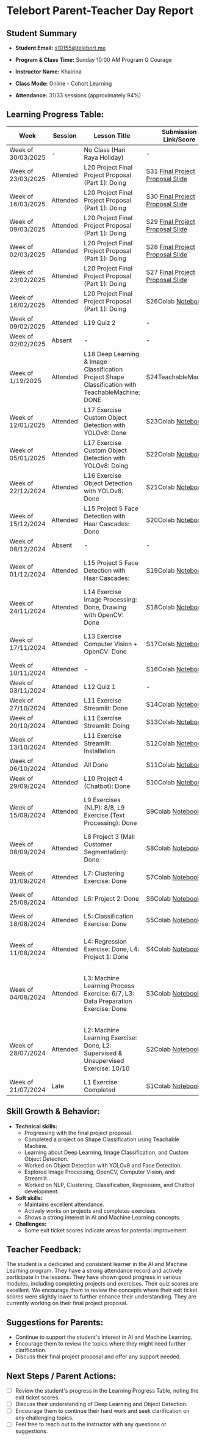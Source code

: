 # Telebort Parent-Teacher Day Report

## Student Summary

* **Student Email:** s10155@telebort.me

* **Program & Class Time:** Sunday 10:00 AM Program G Courage

* **Instructor Name:** Khairina

* **Class Mode:** Online - Cohort Learning

* **Attendance:** 31/33 sessions (approximately 94%)


## Learning Progress Table:

| Week          | Session | Lesson Title                                                       | Submission Link/Score | Exit Ticket Score                                                    | Progress Rating |
|---------------|---------|--------------------------------------------------------------------|-----------------------|----------------------------------------------------------------------|-----------------|
| Week of 30/03/2025 | -     | No Class (Hari Raya Holiday)                                      | -                     | -                                                                    | ☆☆☆☆☆          |
| Week of 23/03/2025 | Attended | L20 Project Final Project Proposal (Part 1): Doing             | S31 [Final Project Proposal Slide](https://docs.google.com/presentation/d/1CCbFNbkrP_VVdq9DSL9cZ3GLJDWK4EU22NElIfCP7JU/edit#slide=id.ga073618e60_0_21) | -                                                                    | ★★★★☆          |
| Week of 16/03/2025 | Attended | L20 Project Final Project Proposal (Part 1): Doing             | S30 [Final Project Proposal Slide](https://docs.google.com/presentation/d/1CCbFNbkrP_VVdq9DSL9cZ3GLJDWK4EU22NElIfCP7JU/edit#slide=id.ga073618e60_0_21) | -                                                                    | ★★★★☆          |
| Week of 09/03/2025 | Attended | L20 Project Final Project Proposal (Part 1): Doing             | S29 [Final Project Proposal Slide](https://docs.google.com/presentation/d/1CCbFNbkrP_VVdq9DSL9cZ3GLJDWK4EU22NElIfCP7JU/edit#slide=id.ga073618e60_0_21) | -                                                                    | ★★★☆☆          |
| Week of 02/03/2025 | Attended | L20 Project Final Project Proposal (Part 1): Doing             | S28 [Final Project Proposal Slide](https://docs.google.com/presentation/d/1CCbFNbkrP_VVdq9DSL9cZ3GLJDWK4EU22NElIfCP7JU/edit#slide=id.ga073618e60_0_21) | -                                                                    | ★★★☆☆          |
| Week of 23/02/2025 | Attended | L20 Project Final Project Proposal (Part 1): Doing             | S27 [Final Project Proposal Slide](https://docs.google.com/presentation/d/1CCbFNbkrP_VVdq9DSL9cZ3GLJDWK4EU22NElIfCP7JU/edit#slide=id.ga073618e60_0_21) | -                                                                    | ★★★☆☆          |
| Week of 16/02/2025 | Attended | L20 Project Final Project Proposal (Part 1): Doing             | S26Colab [Notebooks](https://drive.google.com/drive/folders/1gjmGyYPNXRzq6kzUgU9htGV1oAfSPbJE)    | -                                                                    | ★★★★☆          |
| Week of 09/02/2025 | Attended | L19 Quiz 2                                                       | -    | Quiz 2: 92%                                                          | ★★★★☆          |
| Week of 02/02/2025 | Absent  | -                                                                     | -                     | -                                                                    | ☆☆☆☆☆          |
| Week of 1/19/2025  | Attended | L18 Deep Learning & Image Classification Project Shape Classification with TeachableMachine: DONE | S24TeachableMachine   | L18 ET: Image Classification: 3/3                                  | ★★★★☆          |
| Week of 12/01/2025 | Attended | L17 Exercise Custom Object Detection with YOLOv8: Done         | S23Colab [Notebooks](https://drive.google.com/drive/folders/1gjmGyYPNXRzq6kzUgU9htGV1oAfSPbJE)    | L17 ET: Custom Object Detection with YOLOv8: 3/5                     | ★★★☆☆          |
| Week of 05/01/2025 | Attended | L17 Exercise Custom Object Detection with YOLOv8: Doing        | S22Colab [Notebooks](https://drive.google.com/drive/folders/1gjmGyYPNXRzq6kzUgU9htGV1oAfSPbJE)    | L17 ET: Custom Object Detection with YOLOv8: 3/5                     | ★★★☆☆          |
| Week of 22/12/2024 | Attended | L16 Exercise Object Detection with YOLOv8: Done                | S21Colab [Notebooks](https://drive.google.com/drive/folders/1gjmGyYPNXRzq6kzUgU9htGV1oAfSPbJE)    | L16 ET: Object Detection with YOLOv8: 4/5                           | ★★★★☆          |
| Week of 15/12/2024 | Attended | L15 Project 5 Face Detection with Haar Cascades: Done          | S20Colab [Notebooks](https://drive.google.com/drive/folders/1gjmGyYPNXRzq6kzUgU9htGV1oAfSPbJE)    | L15 ET: Face Detection with Haar Cascades: 5/5                      | ★★★★☆          |
| Week of 08/12/2024 | Absent  | -                                                                     | -                     | -                                                                    | ☆☆☆☆☆          |
| Week of 01/12/2024 | Attended | L15 Project 5 Face Detection with Haar Cascades:                | S19Colab [Notebooks](https://drive.google.com/drive/folders/1gjmGyYPNXRzq6kzUgU9htGV1oAfSPbJE)    | L15 ET: Face Detection with Haar Cascades: 3/5                  | ★★★☆☆          |
| Week of 24/11/2024 | Attended | L14 Exercise Image Processing: Done, Drawing with OpenCV: Done | S18Colab [Notebooks](https://drive.google.com/drive/folders/1gjmGyYPNXRzq6kzUgU9htGV1oAfSPbJE)    | L14 ET: Image Processing: 3/3, Drawing with OpenCV: 2/3               | ★★★★☆          |
| Week of 17/11/2024 | Attended | L13 Exercise Computer Vision + OpenCV: Done                    | S17Colab [Notebooks](https://drive.google.com/drive/folders/1gjmGyYPNXRzq6kzUgU9htGV1oAfSPbJE)    | L13 ET: Computer Vision: 2/2, OpenCV: 3/3                           | ★★★☆☆          |
| Week of 10/11/2024 | Attended | -                                                                     | S16Colab [Notebooks](https://drive.google.com/drive/folders/1gjmGyYPNXRzq6kzUgU9htGV1oAfSPbJE)    | -                                                                    | ★★★★☆          |
| Week of 03/11/2024 | Attended | L12 Quiz 1                                                       | -    | Quiz 1: 92%                                                          | ★★★☆☆          |
| Week of 27/10/2024 | Attended | L11 Exercise Streamlit: Done                                       | S14Colab [Notebooks](https://drive.google.com/drive/folders/1gjmGyYPNXRzq6kzUgU9htGV1oAfSPbJE)    | L11 ET: Streamlit: 4/5                                               | ★★★☆☆          |
| Week of 20/10/2024 | Attended | L11 Exercise Streamlit: Doing                                      | S13Colab [Notebooks](https://drive.google.com/drive/folders/1gjmGyYPNXRzq6kzUgU9htGV1oAfSPbJE)    | -                                                        | ★★★☆☆          |
| Week of 13/10/2024 | Attended | L11 Exercise Streamlit: Installation                             | S12Colab [Notebooks](https://drive.google.com/drive/folders/1gjmGyYPNXRzq6kzUgU9htGV1oAfSPbJE)    | L11 ET: 3/5                                                       | ★★★☆☆          |
| Week of 06/10/2024 | Attended | All Done                                                           | S11Colab [Notebooks](https://drive.google.com/drive/folders/1gjmGyYPNXRzq6kzUgU9htGV1oAfSPbJE)    | All Done                                                             | ★★★☆☆          |
| Week of 29/09/2024 | Attended | L10 Project 4 (Chatbot): Done                                     | S10Colab [Notebooks](https://drive.google.com/drive/folders/1gjmGyYPNXRzq6kzUgU9htGV1oAfSPbJE)    | L10 ET (Chatbot): 3/5                                                | ★★★☆☆          |
| Week of 15/09/2024 | Attended | L9 Exercises (NLP): 8/8, L9 Exercise (Text Processing): Done     | S9Colab [Notebooks](https://drive.google.com/drive/folders/1gjmGyYPNXRzq6kzUgU9htGV1oAfSPbJE)     | L9 ET (NLP): 3/3, L9 ET (Text Processing): 3/3                      | ★★★★☆          |
| Week of 08/09/2024 | Attended | L8 Project 3 (Mall Customer Segmentation): Done                  | S8Colab [Notebooks](https://drive.google.com/drive/folders/1gjmGyYPNXRzq6kzUgU9htGV1oAfSPbJE)     | L8 ET (Project 3): 2/5                                               | ★★★☆☆          |
| Week of 01/09/2024 | Attended | L7: Clustering Exercise: Done                                      | S7Colab [Notebooks](https://drive.google.com/drive/folders/1gjmGyYPNXRzq6kzUgU9htGV1oAfSPbJE)     | L7 ET (Clustering): 5/5                                              | ★★★☆☆          |
| Week of 25/08/2024 | Attended | L6: Project 2: Done                                                | S6Colab [Notebooks](https://drive.google.com/drive/folders/1gjmGyYPNXRzq6kzUgU9htGV1oAfSPbJE)     | L6 ET (Project 2): 5/5                                               | ★★★★☆          |
| Week of 18/08/2024 | Attended | L5: Classification Exercise: Done                                   | S5Colab [Notebooks](https://drive.google.com/drive/folders/1gjmGyYPNXRzq6kzUgU9htGV1oAfSPbJE)     | L5 ET (Classification): 4/5                                           | ★★★★☆          |
| Week of 11/08/2024 | Attended | L4: Regression Exercise: Done, L4: Project 1: Done                 | S4Colab [Notebooks](https://drive.google.com/drive/folders/1gjmGyYPNXRzq6kzUgU9htGV1oAfSPbJE)     | L4 ET (Regression): 2/3, L4 ET (Project 1): 1/3                     | ★★★☆☆          |
| Week of 04/08/2024 | Attended | L3: Machine Learning Process Exercise: 6/7, L3: Data Preparation Exercise: Done | S3Colab [Notebooks](https://drive.google.com/drive/folders/1gjmGyYPNXRzq6kzUgU9htGV1oAfSPbJE)     | L3 ET (Machine Learning Process): 2/3, L3 ET (Data Preparation): 2/5 | ★★★☆☆          |
| Week of 28/07/2024 | Attended | L2: Machine Learning Exercise: Done, L2: Supervised & Unsupervised Exercise: 10/10 | S2Colab [Notebooks](https://drive.google.com/drive/folders/1gjmGyYPNXRzq6kzUgU9htGV1oAfSPbJE)     | L2 ET (Machine Learning): 3/3, L2 ET (Supervised & Unsupervised): 3/3 | ★★★★★          |
| Week of 21/07/2024 | Late    | L1 Exercise: Completed                                             | S1Colab [Notebooks](https://drive.google.com/drive/folders/1gjmGyYPNXRzq6kzUgU9htGV1oAfSPbJE)     | L1 ET: 5/5                                                           | ★★★★☆          |

## Skill Growth & Behavior:

* **Technical skills:**
    * Progressing with the final project proposal.
    * Completed a project on Shape Classification using Teachable Machine.
    * Learning about Deep Learning, Image Classification, and Custom Object Detection.
    * Worked on Object Detection with YOLOv8 and Face Detection.
    * Explored Image Processing, OpenCV, Computer Vision, and Streamlit.
    * Worked on NLP, Clustering, Classification, Regression, and Chatbot development.
* **Soft skills:**
    * Maintains excellent attendance.
    * Actively works on projects and completes exercises.
    * Shows a strong interest in AI and Machine Learning concepts.
* **Challenges:**
    * Some exit ticket scores indicate areas for potential improvement.

## Teacher Feedback:

The student is a dedicated and consistent learner in the AI and Machine Learning program. They have a strong attendance record and actively participate in the lessons. They have shown good progress in various modules, including completing projects and exercises. Their quiz scores are excellent. We encourage them to review the concepts where their exit ticket scores were slightly lower to further enhance their understanding. They are currently working on their final project proposal.

## Suggestions for Parents:

* Continue to support the student's interest in AI and Machine Learning.
* Encourage them to review the topics where they might need further clarification.
* Discuss their final project proposal and offer any support needed.

## Next Steps / Parent Actions:

* [ ] Review the student's progress in the Learning Progress Table, noting the exit ticket scores.
* [ ] Discuss their understanding of Deep Learning and Object Detection.
* [ ] Encourage them to continue their hard work and seek clarification on any challenging topics.
* [ ] Feel free to reach out to the instructor with any questions or suggestions.
